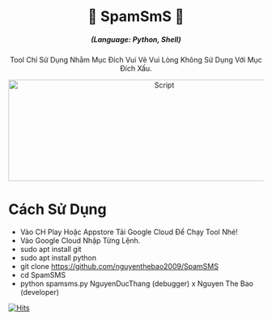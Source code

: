 <h1 align="center">🚀 SpamSmS 🚀</h1>
<em><h5 align="center">(Language: Python, Shell)</h5></em>
  
<p align="center"> Tool Chỉ Sử Dụng Nhằm Mục Đích Vui Vẻ Vui Lòng Không Sử Dụng Với Mục Đích Xấu.</p>

<p align="center"><img src="https://i.imgur.com/c9nTPBF.jpg" width="600" height="200" alt="Script"></p>

# Cách Sử Dụng

* Vào CH Play Hoặc Appstore Tải Google Cloud Để Chạy Tool Nhé!
* Vào Google Cloud Nhập Từng Lệnh.
* sudo apt install git
* sudo apt install python
* git clone https://github.com/nguyenthebao2009/SpamSMS
* cd SpamSMS
* python spamsms.py
NguyenDucThang (debugger) x Nguyen The Bao (developer)
 

[![Hits](https://hits.seeyoufarm.com/api/count/incr/badge.svg?url=https://github.com/nguyenthebao2009/SpamSMShit-counter&count_bg=%230BD4FF&title_bg=%23525050&icon=github.svg&icon_color=%23000000&title=Views&edge_flat=true)](https://hits.seeyoufarm.com)
